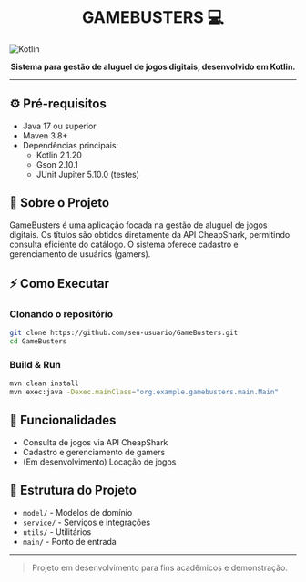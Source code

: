 <h1 align="center" style="font-weight: bold;">GAMEBUSTERS 💻</h1>

![Kotlin](https://img.shields.io/badge/kotlin-%237F52FF.svg?style=for-the-badge&logo=kotlin&logoColor=white)

<p align="center">
  <b>Sistema para gestão de aluguel de jogos digitais, desenvolvido em Kotlin.</b>
</p>

---

## ⚙️ Pré-requisitos
- Java 17 ou superior
- Maven 3.8+
- Dependências principais:
  - Kotlin 2.1.20
  - Gson 2.10.1
  - JUnit Jupiter 5.10.0 (testes)

## 🚀 Sobre o Projeto
GameBusters é uma aplicação focada na gestão de aluguel de jogos digitais. Os títulos são obtidos diretamente da API CheapShark, permitindo consulta eficiente do catálogo. O sistema oferece cadastro e gerenciamento de usuários (gamers). 

## ⚡ Como Executar

### Clonando o repositório
```bash
git clone https://github.com/seu-usuario/GameBusters.git
cd GameBusters
```

### Build & Run
```bash
mvn clean install
mvn exec:java -Dexec.mainClass="org.example.gamebusters.main.Main"
```

## 📍 Funcionalidades
- Consulta de jogos via API CheapShark
- Cadastro e gerenciamento de gamers
- (Em desenvolvimento) Locação de jogos

## 📄 Estrutura do Projeto
- `model/` - Modelos de domínio
- `service/` - Serviços e integrações
- `utils/` - Utilitários
- `main/` - Ponto de entrada

---

> Projeto em desenvolvimento para fins acadêmicos e demonstração.
